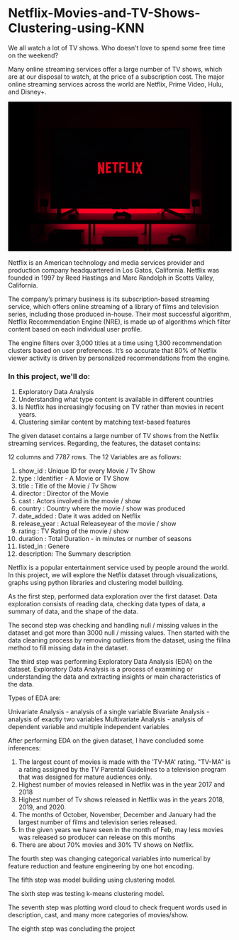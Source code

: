 # Netflix-Movies-and-TV-Shows-Clustering-using-KNN

We all watch a lot of TV shows. Who doesn’t love to spend some free time on the
weekend?

Many online streaming services offer a large number of TV shows, which are at our disposal to watch, at the price of a subscription cost. The major online streaming
services across the world are Netflix, Prime Video, Hulu, and Disney+.

<img src="images/netflix.jpg">

Netflix is an American technology and media services provider and production company headquartered in Los Gatos, California. Netflix was founded in 1997 by Reed
Hastings and Marc Randolph in Scotts Valley, California. 

The company’s primary business is its subscription-based streaming service, which offers online streaming of a library of films and television series, including those produced in-house. Their most successful algorithm, Netflix Recommendation Engine (NRE), is made up of algorithms which filter content based on each individual user profile. 

The engine filters over 3,000 titles at a time using 1,300 recommendation clusters based on user preferences. It’s so accurate that 80% of Netflix viewer activity is driven by personalized recommendations from the engine.


### In this project, we'll do:

1. Exploratory Data Analysis
2. Understanding what type content is available in different countries
3. Is Netflix has increasingly focusing on TV rather than movies in recent years.
4. Clustering similar content by matching text-based features
 
The given dataset contains a large number of TV shows from the Netflix streaming
services. Regarding, the features, the dataset contains:

12 columns and 7787 rows. The 12 Variables are as follows:

1. show_id : Unique ID for every Movie / Tv Show
2. type : Identifier - A Movie or TV Show
3. title : Title of the Movie / Tv Show
4. director : Director of the Movie
5. cast : Actors involved in the movie / show
6. country : Country where the movie / show was produced
7. date_added : Date it was added on Netflix
8. release_year : Actual Releaseyear of the movie / show
9. rating : TV Rating of the movie / show
10. duration : Total Duration - in minutes or number of seasons
11. listed_in : Genere
12. description: The Summary description

Netflix is a popular entertainment service used by people around the world. In this
project, we will explore the Netflix dataset through visualizations, graphs using python
libraries and clustering model building.

As the first step, performed data exploration over the first dataset. Data exploration
consists of reading data, checking data types of data, a summary of data, and the shape
of the data.

The second step was checking and handling null / missing values in the dataset and got
more than 3000 null / missing values. Then started with the data cleaning process by
removing outliers from the dataset, using the fillna method to fill missing data in the
dataset.

The third step was performing Exploratory Data Analysis (EDA) on the dataset.
Exploratory Data Analysis is a process of examining or understanding the data and
extracting insights or main characteristics of the data.

Types of EDA are:

Univariate Analysis - analysis of a single variable
Bivariate Analysis - analysis of exactly two variables
Multivariate Analysis - analysis of dependent variable and multiple independent
variables

After performing EDA on the given dataset, I have concluded some inferences:

1) The largest count of movies is made with the 'TV-MA' rating. "TV-MA" is a rating assigned
by the TV Parental Guidelines to a television program that was designed for mature
audiences only.
2) Highest number of movies released in Netflix was in the year 2017 and 2018
3) Highest number of Tv shows released in Netflix was in the years 2018, 2019, and 2020.
4) The months of October, November, December and January had the largest number of films
and television series released.
5) In the given years we have seen in the month of Feb, may less movies was released so
producer can release on this months
6) There are about 70% movies and 30% TV shows on Netflix.

The fourth step was changing categorical variables into numerical by feature reduction and feature engineering by one hot encoding.

The fifth step was model building using clustering model.

The sixth step was testing k-means clustering model.

The seventh step was plotting word cloud to check frequent words used in description, cast, and many more categories of movies/show.

The eighth step was concluding the project
